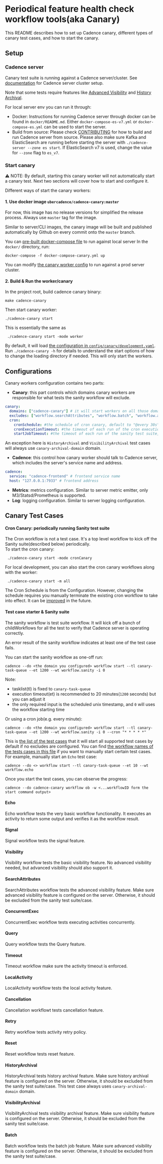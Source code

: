 # Periodical feature health check workflow tools(aka Canary)

This README describes how to set up Cadence canary, different types of canary test cases, and how to start the canary.

Setup
-----------
### Cadence server

Canary test suite is running against a Cadence server/cluster. See [documentation](https://cadenceworkflow.io/docs/operation-guide/setup/) for Cadence server cluster setup.

Note that some tests require features like [Advanced Visibility]((https://cadenceworkflow.io/docs/concepts/search-workflows/).) and [History Archival](https://cadenceworkflow.io/docs/concepts/archival/). 
 
For local server env you can run it through:
- Docker: Instructions for running Cadence server through docker can be found in `docker/README.md`. Either `docker-compose-es-v7.yml` or `docker-compose-es.yml` can be used to start the server.
- Build from source: Please check [CONTRIBUTING](/CONTRIBUTING.md) for how to build and run Cadence server from source. Please also make sure Kafka and ElasticSearch are running before starting the server with `./cadence-server --zone es start`. If ElasticSearch v7 is used, change the value for `--zone` flag to `es_v7`.

### Start canary

:warning: NOTE: By default, starting this canary worker will not automatically start a canary test. Next two sections will cover how to start and configure it.

Different ways of start the canary workers:

#### 1. Use docker image `ubercadence/cadence-canary:master`

For now, this image has no release versions for simplified the release process. Always use `master` tag for the image. 

Similar to server/CLI images, the canary image will be built and published automatically by Github on every commit onto the `master` branch. 

You can [pre-built docker-compose file](../docker/docker-compose-canary.yml) to run against local server
In the `docker/` directory, run:
```
docker-compose -f docker-compose-canary.yml up
```
You can modify [the canary worker config](../docker/config/canary/development.yaml) to run against a prod server cluster. 


#### 2.  Build & Run the worker/canary 

In the project root, build cadence canary binary:
 ```
 make cadence-canary
 ```

Then start canary worker:
 ```
 ./cadence-canary start
 ```
This is essentially the same as 
```
 ./cadence-canary start -mode worker
 ```

By default, it will load [the configuration in `config/canary/development.yaml`](../config/canary/development.yaml). 
Run `./cadence-canary -h` for details to understand the start options of how to change the loading directory if needed. 
This will only start the workers. 

Configurations
----------------------
Canary workers configuration contains two parts:
- **Canary**: this part controls which domains canary workers are responsible for what tests the sanity workflow will exclude.
```yaml 
canary:
  domains: ["cadence-canary"] # it will start workers on all those domains(also try to register if not exists) 
  excludes: ["workflow.searchAttributes", "workflow.batch", "workflow.archival.visibility"] # it will exclude the three test cases
  cron: 
    cronSchedule: #the schedule of cron canary, default to "@every 30s"
    cronExecutionTimeout: #the timeout of each run of the cron execution, default to 18 minutes
    startJobTimeout: #the timeout of each run of the sanity test suite, default to 9 minutes
``` 
An exception here is `HistoryArchival` and `VisibilityArchival` test cases will always use `canary-archival-domain` domain. 

- **Cadence**: this control how canary worker should talk to Cadence server, which includes the server's service name and address.
```yaml
cadence:
  service: "cadence-frontend" # frontend service name
  host: "127.0.0.1:7933" # frontend address
```
- **Metrics**: metrics configuration. Similar to server metric emitter, only M3/Statsd/Prometheus is supported. 
- **Log**: logging configuration.  Similar to server logging configuration. 

Canary Test Cases
----------------------

#### Cron Canary: periodically running Sanity test suite 

The Cron workflow is not a test case. It's a top level workflow to kick off the Sanity suite(described below) periodically.  
To start the cron canary:
```
 ./cadence-canary start -mode cronCanary
 ```

For local development, you can also start the cron canary workflows along with the worker:
```
 ./cadence-canary start -m all
 ```

The Cron Schedule is from the Configuration. 
However, changing the schedule requires you manually terminate the existing cron workflow to take into effect.
It can be [improved](https://github.com/uber/cadence/issues/4469) in the future.   

#### Test case starter & Sanity suite 
The sanity workflow is test suite workflow. It will kick off a bunch of childWorkflows for all the test to verify that Cadence server is operating correctly. 

An error result of the sanity workflow indicates at least one of the test case fails.

You can start the sanity workflow as one-off run:
```
cadence --do <the domain you configured> workflow start --tl canary-task-queue --et 1200 --wt workflow.sanity -i 0
``` 
Note:
* tasklist(tl) is fixed to `canary-task-queue`
* execution timeout(et) is recommended to 20 minutes(`1200` seconds) but you can adjust it 
* the only required input is the scheduled unix timestamp, and `0` will uses the workflow starting time

Or using a cron job(e.g. every minute):
```
cadence --do <the domain you configured> workflow start --tl canary-task-queue --et 1200 --wt workflow.sanity -i 0 --cron "* * * * *"
```

This is [the list of the test cases](./sanity.go) that it will start all supported test cases by default if no excludes are configured. 
You can find [the workflow names of the tests cases in this file](./const.go) if you want to manually start certain test cases.  
For example, manually start an `Echo` test case:
```
cadence --do <> workflow start --tl canary-task-queue --et 10 --wt workflow.echo
```

Once you start the test cases, you can observe the progress:
```
cadence --do cadence-canary workflow ob -w <...workflowID form the start command output>
```

#### Echo
Echo workflow tests the very basic workflow functionality. It executes an activity to return some output and verifies it as the workflow result. 

#### Signal
Signal workflow tests the signal feature. 

#### Visibility
Visibility workflow tests the basic visibility feature. No advanced visibility needed, but advanced visibility should also support it. 

#### SearchAttributes
SearchAttributes workflow tests the advanced visibility feature. Make sure advanced visibility feature is configured on the server. Otherwise, it should be excluded from the sanity test suite/case. 

#### ConcurrentExec
ConcurrentExec workflow tests executing activities concurrently. 

#### Query
Query workflow tests the Query feature. 

#### Timeout
Timeout workflow make sure the activity timeout is enforced. 

#### LocalActivity
LocalActivity workflow tests the local activity feature. 

#### Cancellation
Cancellation workflowt tests cancellation feature. 

#### Retry
Retry workflow tests activity retry policy. 

#### Reset
Reset workflow tests reset feature. 

#### HistoryArchival
HistoryArchival tests history archival feature. Make sure history archival feature is configured on the server. Otherwise, it should be excluded from the sanity test suite/case. 
This test case always uses `canary-archival-domain` domain.
 
#### VisibilityArchival
VisibilityArchival tests visibility archival feature. Make sure visibility feature is configured on the server. Otherwise, it should be excluded from the sanity test suite/case.

#### Batch  
Batch workflow tests the batch job feature. Make sure advanced visibility feature is configured on the server. Otherwise, it should be excluded from the sanity test suite/case.